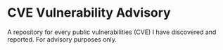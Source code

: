 # CVE Vulnerability Advisory

A repository for every public vulnerabilities (CVE) I have discovered and reported. For advisory purposes only.


